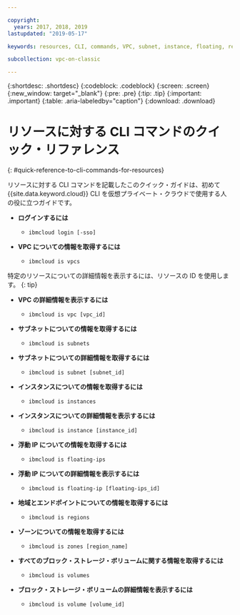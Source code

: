 ```yaml
---

copyright:
  years: 2017, 2018, 2019
lastupdated: "2019-05-17"

keywords: resources, CLI, commands, VPC, subnet, instance, floating, region, endpoint, zone, storage

subcollection: vpc-on-classic

---
```


{:shortdesc: .shortdesc}
{:codeblock: .codeblock}
{:screen: .screen}
{:new_window: target="_blank"}
{:pre: .pre}
{:tip: .tip}
{:important: .important}
{:table: .aria-labeledby="caption"}
{:download: .download}

# リソースに対する CLI コマンドのクイック・リファレンス
{: #quick-reference-to-cli-commands-for-resources}

リソースに対する CLI コマンドを記載したこのクイック・ガイドは、初めて {{site.data.keyword.cloud}} CLI を仮想プライベート・クラウドで使用する人の役に立つガイドです。

* **ログインするには**

  * `ibmcloud login [-sso]`

* **VPC についての情報を取得するには**

  * `ibmcloud is vpcs`
  
特定のリソースについての詳細情報を表示するには、リソースの ID を使用します。
{: tip}

* **VPC の詳細情報を表示するには** 

  * `ibmcloud is vpc [vpc_id]` 

* **サブネットについての情報を取得するには** 

  * `ibmcloud is subnets`

* **サブネットについての詳細情報を取得するには**

  * `ibmcloud is subnet [subnet_id]`

* **インスタンスについての情報を取得するには**

  * `ibmcloud is instances
` 

* **インスタンスについての詳細情報を表示するには** 

  * `ibmcloud is instance [instance_id]`

* **浮動 IP についての情報を取得するには** 

  * `ibmcloud is floating-ips`  

* **浮動 IP についての詳細情報を表示するには**

  * `ibmcloud is floating-ip [floating-ips_id]`

* **地域とエンドポイントについての情報を取得するには**

  * `ibmcloud is regions
`

* **ゾーンについての情報を取得するには** 

  * `ibmcloud is zones [region_name]`
  
* **すべてのブロック・ストレージ・ボリュームに関する情報を取得するには**

  * `ibmcloud is volumes`
  
* **ブロック・ストレージ・ボリュームの詳細情報を表示するには**

  * `ibmcloud is volume [volume_id]`
